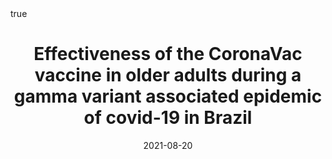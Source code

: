---
title: "Effectiveness of the CoronaVac vaccine in older adults during a gamma variant associated epidemic of covid-19 in Brazil"

publication: "**BMJ**. 2021;*374*:n2015. <a href='https://www.bmj.com/lookup/pmidlookup?view=long&pmid=34417194' target='_blank' rel='noopener noreferrer'>10.1136/bmj.n2015</a>"

# Publication name and optional abbreviated publication name.
# publication_short: ""

authors:
- otavioranzani
- Hitchings MDT
- Dorion M
- D'Agostini TL
- de Paula RC
- de Paula OFP
- Villela EFM
- Torres MSS
- de Oliveira SB
- Schulz W
- Almiron M
- Said R
- de Oliveira RD
- Vieira da Silva P
- de Araújo WN
- Gorinchteyn JC
- Andrews JR
- Cummings DAT
- Ko AI
- Croda J

author_notes:
  - 'Equal contribution'
  - 'Equal contribution'

# Publication type.
# Accepts a single type but formatted as a YAML list (for Hugo requirements).
# Enter a publication type from the CSL standard.
publication_types: ["article-journal"]

doi: "10.1136/bmj.n2015"
add_badge: true

featured: true

date: "2021-08-20"

# Schedule page publish date (NOT publication's date).
publishDate: "2025-06-04"

external_link: "https://www.bmj.com/content/374/bmj.n2015"

links: 
 - name: PDF
   url: "https://www.bmj.com/content/374/bmj.n2015.full.pdf"
 - name: Supplemental Material
   url: "https://www.bmj.com/highwire/filestream/1053797/field_highwire_adjunct_files/0/croj067370.ww1.pdf"
 - name: Code
   url: "https://github.com/juliocroda/VebraCOVID-19"
 - name: Editorial
   url: "https://www.bmj.com/content/374/bmj.n2034"

math: true

projects: []

slides: example

categories: ["vaccine","covid"]
---